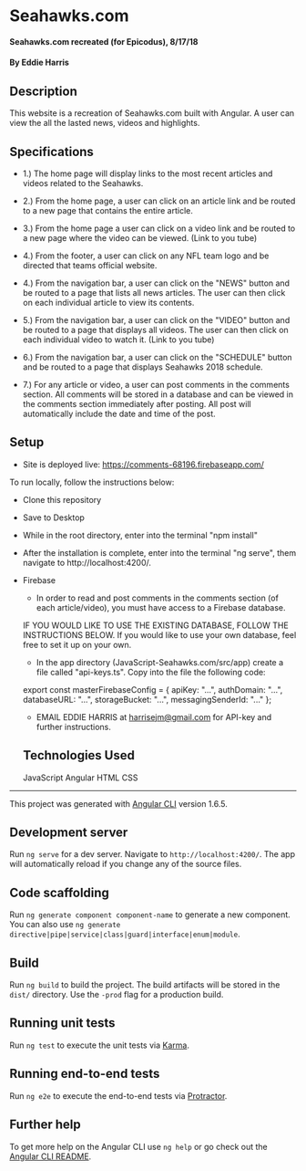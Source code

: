 # Seahawks.com


#### Seahawks.com recreated (for Epicodus), 8/17/18
#### By Eddie Harris


## Description

This website is a recreation of Seahawks.com built with Angular. A user can view the all the lasted news, videos and highlights.

## Specifications

- 1.) The home page will display links to the most recent articles and videos related to the Seahawks.

- 2.) From the home page, a user can click on an article link and be routed to a new page that contains the entire article.

- 3.) From the home page a user can click on a video link and be routed to a new page where the video can be viewed. (Link to you tube)

- 4.) From the footer, a user can click on any NFL team logo and be directed that teams official website.

- 4.) From the navigation bar, a user can click on the "NEWS" button and be routed to a page that lists all news articles. The user can then click on each individual article to view its contents.

- 5.) From the navigation bar, a user can click on the "VIDEO" button and be routed to a page that displays all videos. The user can then click on each individual video to watch it. (Link to you tube)

- 6.) From the navigation bar, a user can click on the "SCHEDULE" button and be routed to a page that displays Seahawks 2018 schedule.

- 7.) For any article or video, a user can post comments in the comments section. All comments will be stored in a database and can be viewed in the comments section immediately after posting. All post will automatically include the date and time of the post.



## Setup

* Site is deployed live: https://comments-68196.firebaseapp.com/

To run locally, follow the instructions below:

* Clone this repository
* Save to Desktop
* While in the root directory, enter into the terminal "npm install"
* After the installation is complete, enter into the terminal "ng serve", them navigate to http://localhost:4200/.

* Firebase

  - In order to read and post comments in the comments section (of each article/video), you must have access to a Firebase database.

  IF YOU WOULD LIKE TO USE THE EXISTING DATABASE, FOLLOW THE INSTRUCTIONS BELOW. If you would like to use your own database, feel free to set it up on your own.

  - In the app directory (JavaScript-Seahawks.com/src/app) create a file called "api-keys.ts". Copy into the file the following code:

  export const masterFirebaseConfig = {
      apiKey: "...",
      authDomain: "...",
      databaseURL: "...",
      storageBucket: "...",
      messagingSenderId: "..."
    };

   - EMAIL EDDIE HARRIS at harrisejm@gmail.com for API-key and further instructions.


   ## Technologies Used

   JavaScript
   Angular
   HTML
   CSS

-------------------------------------------------------
This project was generated with [Angular CLI](https://github.com/angular/angular-cli) version 1.6.5.

## Development server

Run `ng serve` for a dev server. Navigate to `http://localhost:4200/`. The app will automatically reload if you change any of the source files.

## Code scaffolding

Run `ng generate component component-name` to generate a new component. You can also use `ng generate directive|pipe|service|class|guard|interface|enum|module`.

## Build

Run `ng build` to build the project. The build artifacts will be stored in the `dist/` directory. Use the `-prod` flag for a production build.

## Running unit tests

Run `ng test` to execute the unit tests via [Karma](https://karma-runner.github.io).

## Running end-to-end tests

Run `ng e2e` to execute the end-to-end tests via [Protractor](http://www.protractortest.org/).

## Further help

To get more help on the Angular CLI use `ng help` or go check out the [Angular CLI README](https://github.com/angular/angular-cli/blob/master/README.md).
